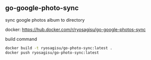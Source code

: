 ## go-google-photo-sync
sync google photos album to directory

docker: https://hub.docker.com/r/ryosagisu/go-google-photos-sync

build command
```bash
docker build -t ryosagisu/go-photo-sync:latest .
docker push ryosagisu/go-photo-sync:latest
```
